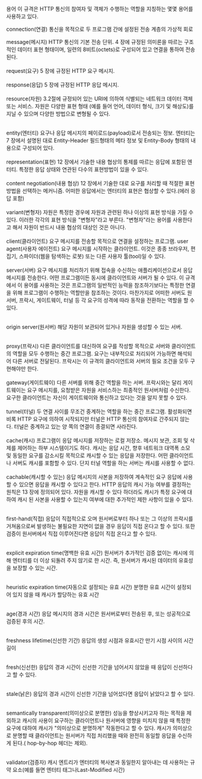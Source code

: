 용어
이 규격은 HTTP 통신의 참여자 및 객체가 수행하는 역할을 지칭하는 몇몇 용어를 사용하고 있다.<br/>

connection(연결)
통신을 목적으로 두 프로그램 간에 설정된 전송 계층의 가상적 회로<br/>

message(메시지)
HTTP 통신의 기본 전송 단위. 4 장에 규정된 의미론을 따르는 구조적인 데이터 표현 형태이며, 일련의 8비트(octets)로 
구성되어 있고 연결을 통하여 전송된다.<br/>
<br/>
request(요구)
5 장에 규정된 HTTP 요구 메시지.<br/>
                     <br/>
response(응답)
5 장에 규정된 HTTP 응답 메시지.<br/>
<br/>
resource(자원)
3.2절에 규정되어 있는 URI에 의하여 식별되는 네트워크 데이터 객체 또는 서비스. 자원은 다양한 표현 형태 
(예를 들어 언어, 데이터 형식, 크기 및 해상도)를 지닐 수 있으며 다양한 방법으로 변형될 수 있다.<br/>
                                                         <br/>

entity(엔터티)
요구나 응답 메시지의 페이로드(payload)로서 전송되는 정보. 엔터티는 7 장에서 설명된 대로 Entity-Header 필드형태의 
메타 정보 및 Entity-Body 형태의 내용으로 구성되어 있다.<br/>
                                     <br/>
representation(표현)
12 장에서 기술한 내용 협상의 통제를 따르는 응답에 포함된 엔터티. 특정한 응답 상태와 연관된 다수의 
표현방법이 있을 수 있다.<br/>
              <br/>
content negotiation(내용 협상)
12 장에서 기술한 대로 요구를 처리할 때 적절한 표현 방법을 선택하는 메커니즘. 어떠한 응답에서는 엔터티의
표현은 협상할 수 있다.(에러 응답 포함)<br/>
                       <br/>
variant(변형자)
자원은 특정한 경우에 자원과 관련된 하나 이상의 표현 방식을 가질 수 있다. 이러한 각각의 표현 방식을 "변형자"라고 부른다. "변형자"라는 용어를 사용한다고 해서 자원이 반드시 내용 협상의 대상인 것은 아니다.<br/>
                                                                                                                      <br/>
client(클라이언트)
요구 메시지를 전송할 목적으로 연결을 설정하는 프로그램. user agent(사용자 에이전트) 요구 메시지를 시작하는 클라이언트.
이것은 종종 브라우저, 편집기, 스파이더(웹을 탐색하는 로봇) 또는 다른 사용자 툴(tool)일 수 있다.<br/>
                                                           <br/>
server(서버)
요구 메시지를 처리하기 위해 접속을 수신하는 애플리케이션으로서 응답 메시지를 전송한다. 어떤 프로그램이든
동시에 클라이언트와 서버가 될 수 있다. 이 규격에서 이 용어를 사용하는 것은 프로그램의 일반적인 능력을
참조하기보다는 특정한 연결을 위해 프로그램이 수행하는 역할만을 참조하는 것이다. 마찬가지로 어떠한 서버도
원서버, 프락시, 게이트웨이, 터널 등 각 요구의 성격에 따라 동작을 전환하는 역할을 할 수 있다.<br/>
                                                       <br/>

origin server(원서버)
해당 자원이 보관되어 있거나 자원을 생성할 수 있는 서버.<br/>
                                <br/>

proxy(프락시)
다른 클라이언트를 대신하여 요구를 작성할 목적으로 서버와 클라이언트의 역할을 모두 수행하는 중간 프로그램. 요구는 내부적으로 처리되어 가능하면 해석되어 다른 서버로 전달된다. 프락시는 이 규격의 클라이언트와 서버의
필요 조건을 모두 구현해야만 한다. <br/>
                    <br/>
gateway(게이트웨이)
다른 서버를 위해 중간 역할을 하는 서버. 프락시와는 달리 게이트웨이는 요구 메시지를, 요청받은 자원을
서비스하는 최종적인 원서버처럼 수신한다. 요구한 클라이언트는 자신이 게이트웨이와 통신하고 있다는 것을 알지
못할 수 있다.<br/>
        <br/>
tunnel(터널)
두 연결 사이를 무조건 중계하는 역할을 하는 중간 프로그램. 활성화되면 비록 HTTP 요구에 의하여 시작되지만
터널은 HTTP 통신의 참여자로 간주되지 않는다. 터널은 중계하고 있는 양 쪽의 연결이 종결되면 사라진다.<br/>
                                                           <br/>
cache(캐시)
프로그램이 응답 메시지를 저장하는 로컬 저장소. 메시지 보관, 조회 및 삭제를 제어하는 하부 시스템이기도 하다. 캐시는 응답 시간, 향후 네트워크 대역폭 소모 및 동일한 요구를 감소시킬 목적으로 캐시할 수 있는 응답을
저장한다. 어떤 클라이언트나 서버도 캐시를 포함할 수 있다. 단지 터널 역할을 하는 서버는 캐시를 사용할 수
없다.<br/>
   <br/>
cachable(캐시할 수 있는)
응답 메시지의 사본을 저장하여 계속적인 요구 응답에 사용할 수 있으면 응답을 캐시할 수 있다고 한다. HTTP
응답의 캐시 가능 여부를 결정하는 원칙은 13 장에 정의되어 있다. 자원을 캐시할 수 있다 하더라도 캐시가 특정
요구에 대하여 캐시 된 사본을 사용할 수 있는지 여부에 대한 추가적인 제한 사항이 있을 수 있다.<br/>
                                                      <br/>

first-hand(직접)
응답이 직접적으로 오며 원서버로부터 하나 또는 그 이상의 프락시를 거쳐옴으로써 발생하는 불필요한 지연이 없을
경우 응답이 직접 온다고 할 수 있다. 또한 검증이 원서버에서 직접 이루어진다면 응답이 직접 온다고 할 수 있다.<br/>
                                                               <br/>

explicit expiration time(명백한 유효 시간)
원서버가 추가적인 검증 없이는 캐시에 의해 엔터티를 더 이상 되돌려 주지 않기로 한 시간. 즉, 원서버가 캐시된
데이터의 유효성을 보장할 수 있는 시간.<br/>
                      <br/>

heuristic expiration time(자동으로 설정되는 유효 시간)
분명한 유효 시간이 설정되어 있지 않을 때 캐시가 할당하는 유효 시간<br/>
                                      <br/>

age(경과 시간)
응답 메시지의 경과 시간은 원서버로부터 전송된 후, 또는 성공적으로 검증된 후의 시간.<br/>
                                                <br/>

freshness lifetime(신선한 기간)
응답의 생성 시점과 유효시간 만기 시점 사이의 시간 길이<br/>
                               <br/>

fresh(신선한)
응답의 경과 시간이 신선한 기간을 넘어서지 않았을 때 응답이 신선하다고 할 수 있다.<br/>
                                               <br/>

stale(낡은)
응답의 경과 시간이 신선한 기간을 넘어섰다면 응답이 낡았다고 할 수 있다.<br/>
                                         <br/>

semantically transparent(의미상으로 분명한)
성능을 향상시키고자 하는 목적을 제외하고 캐시의 사용이 요구하는 클라이언트나 원서버에 영향을 미치지 않을 때
특정한 요구에 대하여 캐시가 "의미상으로 분명하게" 작동한다고 할 수 있다. 캐시가 의미상으로 분명할 때
클라이언트는 원서버가 직접 처리했을 때와 완전히 동일할 응답을 수신하게 된다.( hop-by-hop 헤더는 제외).<br/>
                                                                <br/>

validator(검증자)
캐시 엔트리가 엔터티의 복사본과 동일한지 알아내는 데 사용하는 규약 요소(예를 들면 엔터티 태그나Last-Modified 시간)
